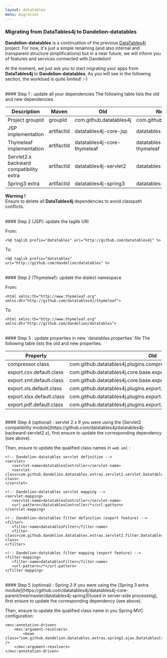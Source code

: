 ```yaml
---
layout: datatables
menu: migration
---
```


### Migrating from DataTables4j to Dandelion-datatables
**Dandelion-datatables** is a continuation of the previous [DataTables4j](http://datatables4j.github.com/docs) project. For now, it's just a simple renaming (and also internal and transparent structure simplifications) but in a near future, we will inform you of features and services connected with Dandelion! 

At the moment, we just ask you to start migrating your apps from **DataTables4j** to **Dandelion-datatables**. As you will see in the following section, the workload is quite limited! :-) 

<br />
#### Step 1 : update all your dependencies 
The following table lists the old and new dependencies.

<table class="table table-striped">
  <thead>
  	<tr>
  	  <th>Description</th>
  	  <th>Maven</th>
  	  <th>Old</th>
  	  <th>New</th>
  	</tr>  
  </thead>
  <tbody>
  	<tr>
  	  <td>Project groupId</td>
  	  <td>groupId</td>
  	  <td>com.github.datatables4j</td>
  	  <td>com.github.dandelion</td>
  	</tr>
  	<tr>
  	  <td>JSP implementation</td>
  	  <td>artifactId</td>
  	  <td>datatables4j-core-jsp</td>
  	  <td>datatables-jsp</td>
  	</tr>
  	<tr>
  	  <td>Thymeleaf implementation</td>
  	  <td>artifactId</td>
  	  <td>datatables4j-core-thymeleaf</td>
  	  <td>datatables-thymeleaf</td>
  	</tr>
  	<tr>
  	  <td>Servlet2.x backward compatibility extra</td>
  	  <td>artifactId</td>
  	  <td>datatables4j-servlet2</td>
  	  <td>datatables-servlet2</td>
  	</tr>
  	<tr>
  	  <td>Spring3 extra</td>
  	  <td>artifactId</td>
  	  <td>datatables4j-spring3</td>
  	  <td>datatables-spring3</td>
  	</tr>
  </tbody>
</table>

<p class="alert alert-warn"><strong>Warning !</strong><br />Ensure to delete all <strong>DataTables4j</strong> dependencies to avoid classpath conflicts.</p>

<br />
#### Step 2 (JSP): update the taglib URI

From:

    <%@ taglib prefix="datatables" uri="http://github.com/datatables4j" %>

To:

    <%@ taglib prefix="datatables" uri="http://github.com/dandelion/datatables" %>

<br />
#### Step 2 (Thymeleaf): update the dialect namespace

From:

    <html xmlns:th="http://www.thymeleaf.org" xmlns:dt="http://github.com/datatables4j/thymeleaf">

To:

    <html xmlns:th="http://www.thymeleaf.org" xmlns:dt="http://github.com/dandelion/datatables">

<br />
#### Step 3 : update properties in new `datatables.properties` file
The following table lists the old and new properties.

<table class="table table-striped">
  <thead>
  	<tr>
  	  <th>Property</th>
  	  <th>Old</th>
  	  <th>New</th>
  	</tr>  
  </thead>
  <tbody>
  	<tr>
  	  <td>compressor.class</td>
  	  <td>com.github.datatables4j.plugins.compression.YuiResourceCompressor</td>
  	  <td>com.github.dandelion.datatables.extras.compression.YuiResourceCompressor</td>
  	</tr>
  	<tr>
  	  <td>export.csv.default.class</td>
  	  <td>com.github.datatables4j.core.base.export.CsvExport</td>
  	  <td>com.github.dandelion.datatables.core.export.CsvExport</td>
  	</tr>
  	<tr>
  	  <td>export.xml.default.class</td>
  	  <td>com.github.datatables4j.core.base.export.XmlExport</td>
  	  <td>com.github.dandelion.datatables.core.export.XmlExport</td>
  	</tr>
  	<tr>
  	  <td>export.xls.default.class</td>
  	  <td>com.github.datatables4j.plugins.export.poi.XlsExport</td>
  	  <td>com.github.dandelion.datatables.extras.export.poi.XlsExport</td>
  	</tr>
  	<tr>
  	  <td>export.xlsx.default.class</td>
  	  <td>com.github.datatables4j.plugins.export.poi.XlsxExport</td>
  	  <td>com.github.dandelion.datatables.extras.export.poi.XlsxExport</td>
  	</tr>
  	<tr>
  	  <td>export.pdf.default.class</td>
  	  <td>com.github.datatables4j.plugins.export.itext.PdfExport</td>
  	  <td>com.github.dandelion.datatables.extras.export.itext.PdfExport</td>
  	</tr>
  </tbody>
</table>

<br />
#### Step 4 (optional) : servlet 2.x
If you were using the [Servlet2 compatibility module](https://github.com/datatables4j/datatables4j-backward-servlet2.x), first ensure to update the corresponding dependency (see above).

Then, ensure to update the qualified class names in `web.xml` :

    <!-- Dandelion-datatables servlet definition -->
    <servlet>
       <servlet-name>datatablesController</servlet-name>
       <servlet-class>com.github.dandelion.datatables.extras.servlet2.servlet.DatatablesServlet</servlet-class>
    </servlet>
    
    <!-- Dandelion-datatables servlet mapping -->
    <servlet-mapping>
       <servlet-name>datatablesController</servlet-name>
       <url-pattern>/datatablesController/*</url-pattern>
    </servlet-mapping>
    
    <!-- Dandelion-datatables filter definition (export feature) -->
    <filter>
       <filter-name>datatablesFilter</filter-name>
       <filter-class>com.github.dandelion.datatables.extras.servlet2.filter.DatatablesFilter</filter-class>
    </filter>
    
    <!-- Dandelion-datatables filter mapping (export feature) -->
    <filter-mapping>
       <filter-name>datatablesFilter</filter-name>
       <url-pattern>/*</url-pattern>
    </filter-mapping>

<br />
#### Step 5 (optional) : Spring 3
If you were using the [Spring 3 extra module](https://github.com/datatables4j/datatables4j-core-parent/tree/master/datatables4j-spring3)(used in server-side processing), first ensure to update the corresponding dependency (see above). 

Then, ensure to update the qualified class name in you Spring MVC configuration:

    <mvc:annotation-driven>
        <mvc:argument-resolvers>
            <bean class="com.github.dandelion.datatables.extras.spring3.ajax.DatatablesCriteriasResolver" />
        </mvc:argument-resolvers>
    </mvc:annotation-driven>
